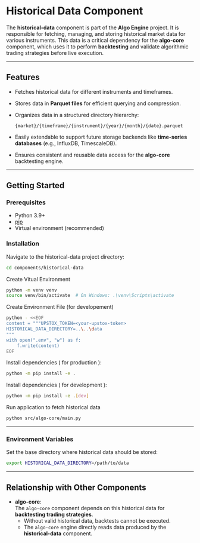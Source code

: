 # Historical Data Component

The **historical-data** component is part of the **Algo Engine** project. It is responsible for fetching, managing, and storing historical market data for various instruments. This data is a critical dependency for the **algo-core** component, which uses it to perform **backtesting** and validate algorithmic trading strategies before live execution.  

---

## Features
- Fetches historical data for different instruments and timeframes.  
- Stores data in **Parquet files** for efficient querying and compression.  
- Organizes data in a structured directory hierarchy:  

  ```
  {market}/{timeframe}/{instrument}/{year}/{month}/{date}.parquet
  ```

- Easily extendable to support future storage backends like **time-series databases** (e.g., InfluxDB, TimescaleDB).  
- Ensures consistent and reusable data access for the **algo-core** backtesting engine.  

---

## Getting Started

### Prerequisites
- Python 3.9+  
- [pip](https://pip.pypa.io/en/stable/)  
- Virtual environment (recommended)  

### Installation
Navigate to the historical-data project directory:  

```bash
cd components/historical-data
```

Create Vitual Environment
```bash
python -m venv venv
source venv/bin/activate  # On Windows: .\venv\Scripts\activate
```

Create Environment File (for developement)
```bash
python - <<EOF
content = """UPSTOX_TOKEN=<your-upstox-token>
HISTORICAL_DATA_DIRECTORY=..\..\data
"""
with open(".env", "w") as f:
    f.write(content)
EOF

```

Install dependencies ( for production ):  

```bash
python -m pip install -e .   
```

Install dependencies ( for development ):  

```bash
python -m pip install -e .[dev]   
```

Run application to fetch historical data

```bash
python src/algo-core/main.py
```

---


### Environment Variables
Set the base directory where historical data should be stored:  

```bash
export HISTORICAL_DATA_DIRECTORY=/path/to/data
```

---

## Relationship with Other Components

- **algo-core**:  
  The `algo-core` component depends on this historical data for **backtesting trading strategies**.  
  - Without valid historical data, backtests cannot be executed.  
  - The `algo-core` engine directly reads data produced by the **historical-data** component.  


